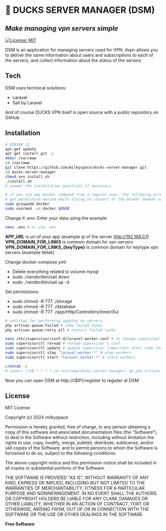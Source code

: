 # 🦆 DUCKS SERVER MANAGER (DSM)
## _Make managing vpn servers simple_

[![License: MIT](https://img.shields.io/badge/License-MIT-lightblue.svg)](https://opensource.org/licenses/MIT)

DSM is an application for managing servers used for VPN.
dvpn allows you to deliver the same information about users and subscriptions to each of the servers, and collect information about the status of the servers

## Tech

DSM uses technical solutions:
- Laravel
- Sail by Laravel

And of course DUCKS VPN itself is open source with a public repository on GitHub.

## Installation

```sh
# DEBIAN 12
apt-get update
apt-get install git -y
mkdir /var/www
cd /var/www
git clone https://github.com/milkyspace/ducks-server-manager.git
cd ducks-server-manager
chmod u+x install.sh
./install.sh
# answer the installation questions if necessary

# if you run any Docker command from a regular user, the following error will be displayed in the terminal:
# got permission denied while trying to connect to the Docker daemon socket at unix:///var/run/docker.sock: Get "http://%2Fvar%2Frun%2Fdocker.sock/v1.24/containers/json": dial unix /var/run/docker.sock: connect: permission denied
sudo groupadd docker
sudo usermod -aG docker $USER

```

Change it .env: Enter your data using the example
```sh
nano .env # or vim .env
```
**APP_URL** is url of your app (example ip of the server http://192.168.0.1)
**VPN_DOMAIN_FOR_LINKS** is common domain for vpn servers
**VPN_DOMAIN_FOR_LINKS_{keyType}** is common domain for keytype vpn servers (example tiktok)

Change docker-compose.yml:
- Delete everything related to volume mysql
- sudo ./vendor/bin/sail down
- sudo ./vendor/bin/sail up -d

Set permissions:
- sudo chmod -R 777 ./storage
- sudo chmod -R 777 ./database
- sudo chmod -R 777 ./app/Http/Controllers/Inner/Xui

```sh
# settings for performing updates on servers
php artisan queue:failed # show failed tasks
php artisan queue:retry all # restart failed tasks

nano /etc/supervisor/conf.d/laravel-worker.conf # to change supervisor`s conf
sudo supervisorctl reread # reread supervisor`s conf
sudo supervisorctl update # update supervisor !important after code changing (if code is important for task)
sudo supervisorctl stop "laravel-worker:*" # stop workers
sudo supervisorctl start "laravel-worker:*" # start workers

crontab -e
# insert */20 * * * * cd /var/www/ducks-server-manager/ && php artisan queue:retry all >> /dev/null 2>&1
```

Now you can open DSM at http://{$IP}/register to register at DSM

## License

MIT License

Copyright (c) 2024 milkyspace

Permission is hereby granted, free of charge, to any person obtaining a copy
of this software and associated documentation files (the "Software"), to deal
in the Software without restriction, including without limitation the rights
to use, copy, modify, merge, publish, distribute, sublicense, and/or sell
copies of the Software, and to permit persons to whom the Software is
furnished to do so, subject to the following conditions:

The above copyright notice and this permission notice shall be included in all
copies or substantial portions of the Software.

THE SOFTWARE IS PROVIDED "AS IS", WITHOUT WARRANTY OF ANY KIND, EXPRESS OR
IMPLIED, INCLUDING BUT NOT LIMITED TO THE WARRANTIES OF MERCHANTABILITY,
FITNESS FOR A PARTICULAR PURPOSE AND NONINFRINGEMENT. IN NO EVENT SHALL THE
AUTHORS OR COPYRIGHT HOLDERS BE LIABLE FOR ANY CLAIM, DAMAGES OR OTHER
LIABILITY, WHETHER IN AN ACTION OF CONTRACT, TORT OR OTHERWISE, ARISING FROM,
OUT OF OR IN CONNECTION WITH THE SOFTWARE OR THE USE OR OTHER DEALINGS IN THE
SOFTWARE.

**Free Software**
